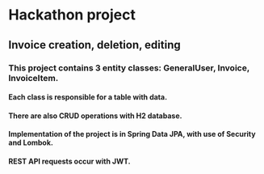 # Hackathon project
## Invoice creation, deletion, editing
### This project contains 3 entity classes: GeneralUser, Invoice, InvoiceItem.
#### Each class is responsible for a table with data.
#### There are also CRUD operations with H2 database.
#### Implementation of the project is in Spring Data JPA, with use of Security and Lombok.
#### REST API requests occur with JWT.
